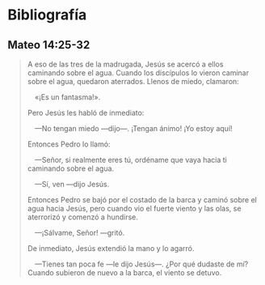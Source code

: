 # Bibliografía

## Mateo 14:25-32

> A eso de las tres de la madrugada, Jesús se acercó a ellos caminando sobre el agua. Cuando los discípulos lo vieron caminar sobre el agua, quedaron aterrados. Llenos de miedo, clamaron:
>
> &emsp;«¡Es un fantasma!».
>
> Pero Jesús les habló de inmediato:
>
> &emsp;—No tengan miedo —dijo—. ¡Tengan ánimo! ¡Yo estoy aquí!
>
>Entonces Pedro lo llamó:
>
>&emsp;—Señor, si realmente eres tú, ordéname que vaya hacia ti caminando sobre el agua.
>
>&emsp;—Sí, ven —dijo Jesús.
>
>Entonces Pedro se bajó por el costado de la barca y caminó sobre el agua hacia Jesús, pero cuando vio el fuerte viento y las olas, se aterrorizó y comenzó a hundirse.
>
>&emsp;—¡Sálvame, Señor! —gritó.
>
>De inmediato, Jesús extendió la mano y lo agarró.
>
>&emsp;—Tienes tan poca fe —le dijo Jesús—. ¿Por qué dudaste de mí? Cuando subieron de nuevo a la barca, el viento se detuvo.
